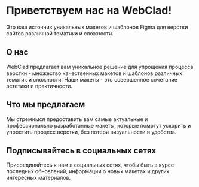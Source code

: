 # Приветствуем нас на WebClad!
Это ваш источник уникальных макетов и шаблонов Figma для верстки сайтов различной тематики и сложности.

## О нас
WebClad предлагает вам уникальное решение для упрощения процесса верстки - множество качественных макетов и шаблонов различных тематик и сложности. Наши макеты - это совершенное сочетание эстетики и практичности.

## Что мы предлагаем
Мы стремимся предоставить вам самые актуальные и профессионально разработанные макеты, которые помогут ускорить и упростить процесс верстки, без потери визуальности и удобства.

## Подписывайтесь в социальных сетях
Присоединяйтесь к нам в социальных сетях, чтобы быть в курсе последних обновлений, информации о новых макетах и других интересных материалов.